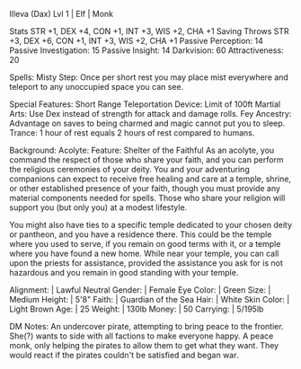 Illeva (Dax)
Lvl 1 | Elf | Monk

Stats         STR +1, DEX +4, CON +1, INT +3, WIS +2, CHA +1
Saving Throws STR +3, DEX +6, CON +1, INT +3, WIS +2, CHA +1
Passive Perception:     14
Passive Investigation:  15
Passive Insight:        14
Darkvision:             60
Attractiveness:         20

Spells:
Misty Step: Once per short rest you may place mist everywhere and teleport to any unoccupied space you can see.

Special Features:
Short Range Teleportation Device: Limit of 100ft
Martial Arts: Use Dex instead of strength for attack and damage rolls.
Fey Ancestry: Advantage on saves to being charmed and magic cannot put you to sleep.
Trance: 1 hour of rest equals 2 hours of rest compared to humans.

Background: Acolyte:
Feature: Shelter of the Faithful
As an acolyte, you command the respect of those who share your faith, and you can perform the religious ceremonies of your deity. You and your adventuring companions can expect to receive free healing and care at a temple, shrine, or other established presence of your faith, though you must provide any material components needed for spells. Those who share your religion will support you (but only you) at a modest lifestyle.

You might also have ties to a specific temple dedicated to your chosen deity or pantheon, and you have a residence there. This could be the temple where you used to serve, if you remain on good terms with it, or a temple where you have found a new home. While near your temple, you can call upon the priests for assistance, provided the assistance you ask for is not hazardous and you remain in good standing with your temple.

Alignment:   | Lawful Neutral
Gender:      | Female
Eye Color:   | Green
Size:        | Medium
Height:      | 5'8"
Faith:       | Guardian of the Sea
Hair:        | White
Skin Color:  | Light Brown
Age:         | 25
Weight:      | 130lb
Money:       | 50
Carrying:    | 5/195lb

DM Notes:
An undercover pirate, attempting to bring peace to the frontier.
She(?) wants to side with all factions to make everyone happy.
A peace monk, only helping the pirates to allow them to get what they want.
They would react if the pirates couldn't be satisfied and began war.